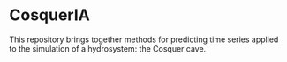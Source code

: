 # CosquerIA

This repository brings together methods for predicting time series applied to the simulation of a hydrosystem: the Cosquer cave.

